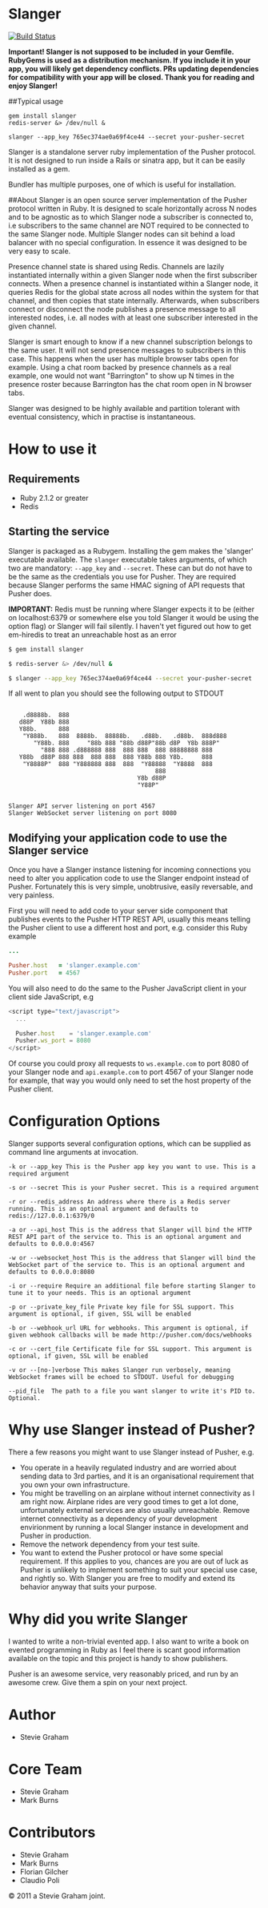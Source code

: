 # Slanger

[![Build Status](https://travis-ci.org/stevegraham/slanger.svg?branch=master)](https://travis-ci.org/stevegraham/slanger)

**Important! Slanger is not supposed to be included in your Gemfile. RubyGems is used as a distribution mechanism. If you include it in your app, you will likely get dependency conflicts. PRs updating dependencies for compatibility with your app will be closed. Thank you for reading and enjoy Slanger!**

##Typical usage

```
gem install slanger
redis-server &> /dev/null &

slanger --app_key 765ec374ae0a69f4ce44 --secret your-pusher-secret
```

Slanger is a standalone server ruby implementation of the Pusher protocol.  It
is not designed to run inside a Rails or sinatra app, but it can be easily
installed as a gem.

Bundler has multiple purposes, one of which is useful for installation.

##About
Slanger is an open source server implementation of the Pusher protocol written
in Ruby. It is designed to scale horizontally across N nodes and to be agnostic
as to which Slanger node a subscriber is connected to, i.e subscribers to the
same channel are NOT required to be connected to the same Slanger node.
Multiple Slanger nodes can sit behind a load balancer with no special
configuration. In essence it was designed to be very easy to scale.

Presence channel state is shared using Redis. Channels are lazily instantiated
internally within a given Slanger node when the first subscriber connects. When
a presence channel is instantiated within a Slanger node, it queries Redis for
the global state across all nodes within the system for that channel, and then
copies that state internally. Afterwards, when subscribers connect or
disconnect the node publishes a presence message to all interested nodes, i.e.
all nodes with at least one subscriber interested in the given channel.

Slanger is smart enough to know if a new channel subscription belongs to the
same user. It will not send presence messages to subscribers in this case. This
happens when the user has multiple browser tabs open for example. Using a chat
room backed by presence channels as a real example, one would not want
"Barrington" to show up N times in the presence roster because Barrington
has the chat room open in N browser tabs.

Slanger was designed to be highly available and partition tolerant with
eventual consistency, which in practise is instantaneous.

# How to use it

## Requirements

- Ruby 2.1.2 or greater
- Redis

## Starting the service

Slanger is packaged as a Rubygem. Installing the gem makes the 'slanger' executable available. The `slanger` executable takes arguments, of which two are mandatory: `--app_key` and `--secret`. These can but do not have to be the same as the credentials you use for Pusher. They are required because Slanger performs the same HMAC signing of API requests that Pusher does.

__IMPORTANT:__ Redis must be running where Slanger expects it to be (either on localhost:6379 or somewhere else you told Slanger it would be using the option flag) or Slanger will fail silently. I haven't yet figured out how to get em-hiredis to treat an unreachable host as an error

```bash
$ gem install slanger

$ redis-server &> /dev/null &

$ slanger --app_key 765ec374ae0a69f4ce44 --secret your-pusher-secret
```

If all went to plan you should see the following output to STDOUT

```

    .d8888b.  888
   d88P  Y88b 888
   Y88b.      888
    "Y888b.   888  8888b.  88888b.   .d88b.   .d88b.  888d888
       "Y88b. 888     "88b 888 "88b d88P"88b d8P  Y8b 888P"
         "888 888 .d888888 888  888 888  888 88888888 888
   Y88b  d88P 888 888  888 888  888 Y88b 888 Y8b.     888
    "Y8888P"  888 "Y888888 888  888  "Y88888  "Y8888  888
                                         888
                                    Y8b d88P
                                    "Y88P"


Slanger API server listening on port 4567
Slanger WebSocket server listening on port 8080
```

## Modifying your application code to use the Slanger service

Once you have a Slanger instance listening for incoming connections you need to alter you application code to use the Slanger endpoint instead of Pusher. Fortunately this is very simple, unobtrusive, easily reversable, and very painless.


First you will need to add code to your server side component that publishes events to the Pusher HTTP REST API, usually this means telling the Pusher client to use a different host and port, e.g. consider this Ruby example

```ruby
...

Pusher.host   = 'slanger.example.com'
Pusher.port   = 4567
```

You will also need to do the same to the Pusher JavaScript client in your client side JavaScript, e.g

```javascript
<script type="text/javascript">
  ...

  Pusher.host    = 'slanger.example.com'
  Pusher.ws_port = 8080
</script>
```

Of course you could proxy all requests to `ws.example.com` to port 8080 of your Slanger node and `api.example.com` to port 4567 of your Slanger node for example, that way you would only need to set the host property of the Pusher client.

# Configuration Options

Slanger supports several configuration options, which can be supplied as command line arguments at invocation.

```
-k or --app_key This is the Pusher app key you want to use. This is a required argument

-s or --secret This is your Pusher secret. This is a required argument

-r or --redis_address An address where there is a Redis server running. This is an optional argument and defaults to redis://127.0.0.1:6379/0

-a or --api_host This is the address that Slanger will bind the HTTP REST API part of the service to. This is an optional argument and defaults to 0.0.0.0:4567

-w or --websocket_host This is the address that Slanger will bind the WebSocket part of the service to. This is an optional argument and defaults to 0.0.0.0:8080

-i or --require Require an additional file before starting Slanger to tune it to your needs. This is an optional argument

-p or --private_key_file Private key file for SSL support. This argument is optional, if given, SSL will be enabled

-b or --webhook_url URL for webhooks. This argument is optional, if given webhook callbacks will be made http://pusher.com/docs/webhooks

-c or --cert_file Certificate file for SSL support. This argument is optional, if given, SSL will be enabled

-v or --[no-]verbose This makes Slanger run verbosely, meaning WebSocket frames will be echoed to STDOUT. Useful for debugging

--pid_file  The path to a file you want slanger to write it's PID to. Optional.
```

# Why use Slanger instead of Pusher?

There a few reasons you might want to use Slanger instead of Pusher, e.g.

- You operate in a heavily regulated industry and are worried about sending data to 3rd parties, and it is an organisational requirement that you own your own infrastructure.
- You might be travelling on an airplane without internet connectivity as I am right now. Airplane rides are very good times to get a lot done, unfortunately external services are also usually unreachable. Remove internet connectivity as a dependency of your development envirionment by running a local Slanger instance in development and Pusher in production.
- Remove the network dependency from your test suite.
- You want to extend the Pusher protocol or have some special requirement. If this applies to you, chances are you are out of luck as Pusher is unlikely to implement something to suit your special use case, and rightly so. With Slanger you are free to modify and extend its behavior anyway that suits your purpose.

# Why did you write Slanger

I wanted to write a non-trivial evented app. I also want to write a book on evented programming in Ruby as I feel there is scant good information available on the topic and this project is handy to show publishers.

Pusher is an awesome service, very reasonably priced, and run by an awesome crew. Give them a spin on your next project.

# Author

- Stevie Graham

# Core Team

- Stevie Graham
- Mark Burns

# Contributors

- Stevie Graham
- Mark Burns
- Florian Gilcher
- Claudio Poli

&copy; 2011 a Stevie Graham joint.
